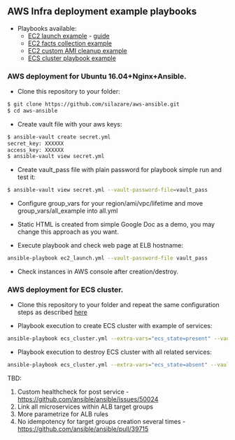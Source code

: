 ## AWS Infra deployment example playbooks

- Playbooks available:
  - [EC2 launch example](./ec2_launch.yml) - [guide](https://github.com/silazare/aws-ansible#aws-deployment-for-ubuntu-1604nginxansible)
  - [EC2 facts collection example](./ec2_facts.yml)
  - [EC2 custom AMI cleanup example](./ami_cleanup.yml)
  - [ECS cluster playbook example](./ecs_cluster.yml)

### AWS deployment for Ubuntu 16.04+Nginx+Ansible.

- Clone this repository to your folder:
```sh
$ git clone https://github.com/silazare/aws-ansible.git
$ cd aws-ansible
```

- Create vault file with your aws keys:
```sh
$ ansible-vault create secret.yml
secret_key: XXXXXX
access_key: XXXXXX
$ ansible-vault view secret.yml
```

- Create vault_pass file with plain password for playbook simple run and test it:
```sh
$ ansible-vault view secret.yml --vault-password-file=vault_pass
```

- Configure group_vars for your region/ami/vpc/lifetime and move group_vars/all_example into all.yml
- Static HTML is created from simple Google Doc as a demo, you may change this approach as you want.

- Execute playbook and check web page at ELB hostname:
```sh
ansible-playbook ec2_launch.yml --vault-password-file vault_pass
```

- Check instances in AWS console after creation/destroy.

### AWS deployment for ECS cluster.

- Clone this repository to your folder and repeat the same configuration steps as described [here](https://github.com/silazare/aws-ansible#aws-deployment-for-ubuntu-1604nginxansible)

- Playbook execution to create ECS cluster with example of services:
```sh
ansible-playbook ecs_cluster.yml --extra-vars="ecs_state=present" --vault-password-file vault_pass
```

- Playbook execution to destroy ECS cluster with all related services:
```sh
ansible-playbook ecs_cluster.yml --extra-vars="ecs_state=absent" --vault-password-file vault_pass
```

TBD:
1) Custom healthcheck for post service - https://github.com/ansible/ansible/issues/50024
2) Link all microservices within ALB target groups
3) More parametrize for ALB rules
4) No idempotency for target groups creation several times  - https://github.com/ansible/ansible/pull/39715